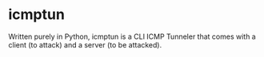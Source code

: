 # icmptun
Written purely in Python, icmptun is a CLI ICMP Tunneler that comes with a client (to attack) and a server (to be attacked). 
